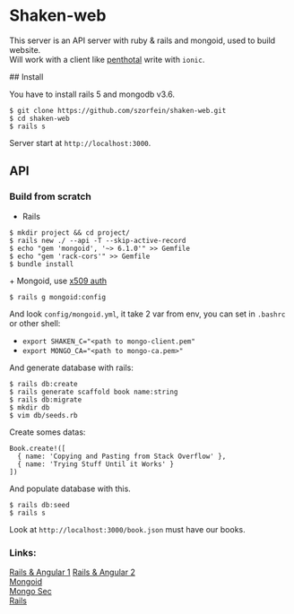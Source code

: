 # Shaken-web

This server is an API server with ruby & rails and mongoid, used to build website.  
Will work with a client like [penthotal](https://github.com/szorfein/penthotal) write with `ionic`.

## Install

You have to install rails 5 and mongodb v3.6.

    $ git clone https://github.com/szorfein/shaken-web.git
    $ cd shaken-web
    $ rails s

Server start at `http://localhost:3000`.

## API 



### Build from scratch

+ Rails

```
$ mkdir project && cd project/
$ rails new ./ --api -T --skip-active-record
$ echo "gem 'mongoid', '~> 6.1.0'" >> Gemfile
$ echo "gem 'rack-cors'" >> Gemfile
$ bundle install
```

+ Mongoid, use [x509 auth](https://szorfein.github.io/mongodb/secure-mongodb/)

```
$ rails g mongoid:config
```

And look `config/mongoid.yml`, it take 2 var from env, you can set in `.bashrc` or other shell:

+ `export SHAKEN_C="<path to mongo-client.pem"`
+ `export MONGO_CA="<path to mongo-ca.pem>"`

And generate database with rails:

    $ rails db:create
    $ rails generate scaffold book name:string
    $ rails db:migrate
    $ mkdir db
    $ vim db/seeds.rb

Create somes datas:

```
Book.create!([
  { name: 'Copying and Pasting from Stack Overflow' },
  { name: 'Trying Stuff Until it Works' }
])
```

And populate database with this.

    $ rails db:seed
    $ rails s

Look at `http://localhost:3000/book.json` must have our books.

### Links: 

[Rails & Angular 1](https://blogstephenarifin.wordpress.com/2017/01/09/angular-2-and-ruby-on-rails-on-heroku/) 
[Rails & Angular 2](https://www.codewithjason.com/getting-started-with-angular-and-rails/)  
[Mongoid](https://docs.mongodb.com/mongoid/master/tutorials/mongoid-installation/)  
[Mongo Sec](https://docs.mongodb.com/manual/administration/security-checklist/)  
[Rails](http://guides.rubyonrails.org/getting_started.html)  
